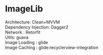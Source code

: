 # ImageLib
Architecture: Clean+MVVM <br />
Dependency Injection: Dagger2 <br />
Network : Retorfit<br />
Utils: guava<br />
Image Loading : glide<br />
Image Caching : glide:recyclerview-integration<br />
